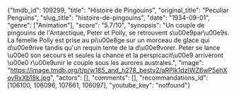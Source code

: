 {"tmdb_id": 109299, "title": "Histoire de Pingouins", "original_title": "Peculiar Penguins", "slug_title": "histoire-de-pingouins", "date": "1934-09-01", "genre": ["Animation"], "score": "5.7/10", "synopsis": "Un couple de pingouins de l'Antarctique, Peter et Polly, se retrouvent s\u00e9par\u00e9s. La femelle Polly est prise au pi\u00e8ge sur un morceau de glace qui d\u00e9rive tandis qu'un requin tente de la d\u00e9vorer. Peter se lance \u00e0 son secours et seules la chance et la perspicacit\u00e9 arriveront \u00e0 r\u00e9unir le couple sous les aurores australes.", "image": "https://image.tmdb.org/t/p/w185_and_h278_bestv2/aRPlk1dzIWZ6wP5ehXovRxXb18k.jpg", "actors": [], "comments": [], "recommandations_id": [106100, 106096, 107661, 106097], "youtube_key": "notfound"}